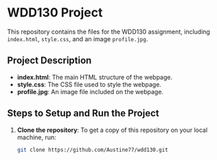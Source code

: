 # WDD130 Project

This repository contains the files for the WDD130 assignment, including `index.html`, `style.css`, and an image `profile.jpg`.

## Project Description

- **index.html**: The main HTML structure of the webpage.
- **style.css**: The CSS file used to style the webpage.
- **profile.jpg**: An image file included on the webpage.

## Steps to Setup and Run the Project

1. **Clone the repository**:
   To get a copy of this repository on your local machine, run:
   ```bash
   git clone https://github.com/Austine77/wdd130.git
